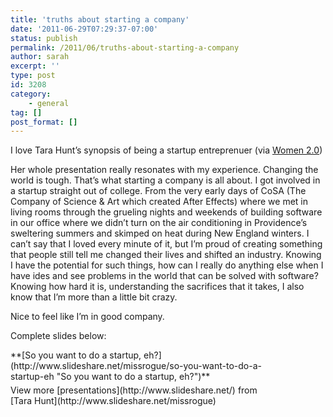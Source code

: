 ```yaml
---
title: 'truths about starting a company'
date: '2011-06-29T07:29:37-07:00'
status: publish
permalink: /2011/06/truths-about-starting-a-company
author: sarah
excerpt: ''
type: post
id: 3208
category:
    - general
tag: []
post_format: []
---
```

I love Tara Hunt’s synopsis of being a startup entreprenuer (via [Women 2.0](http://www.women2.org/so-you-want-to-do-a-startup-eh-slides/))

Her whole presentation really resonates with my experience. Changing the world is tough. That’s what starting a company is all about. I got involved in a startup straight out of college. From the very early days of CoSA (The Company of Science &amp; Art which created After Effects) where we met in living rooms through the grueling nights and weekends of building software in our office where we didn’t turn on the air conditioning in Providence’s sweltering summers and skimped on heat during New England winters. I can’t say that I loved every minute of it, but I’m proud of creating something that people still tell me changed their lives and shifted an industry. Knowing I have the potential for such things, how can I really do anything else when I have ides and see problems in the world that can be solved with software? Knowing how hard it is, understanding the sacrifices that it takes, I also know that I’m more than a little bit crazy.

Nice to feel like I’m in good company.

Complete slides below:

<div id="__ss_8353197" style="width:425px"> **[So you want to do a startup, eh?](http://www.slideshare.net/missrogue/so-you-want-to-do-a-startup-eh "So you want to do a startup, eh?")**<div style="padding:5px 0 12px"> View more [presentations](http://www.slideshare.net/) from [Tara Hunt](http://www.slideshare.net/missrogue) </div></div>